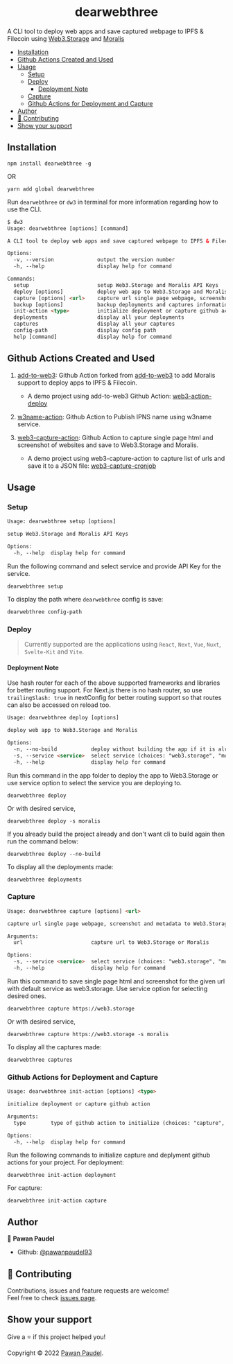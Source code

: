 <h1 align="center">dearwebthree</h1>

A CLI tool to deploy web apps and save captured webpage to IPFS & Filecoin using [Web3.Storage](https://web3.storage) and [Moralis](https://moralis.io/)

- [Installation](#installation)
- [Github Actions Created and Used](#github-actions-created-and-used)
- [Usage](#usage)
  - [Setup](#setup)
  - [Deploy](#deploy)
    - [Deployment Note](#deployment-note)
  - [Capture](#capture)
  - [Github Actions for Deployment and Capture](#github-actions-for-deployment-and-capture)
- [Author](#author)
- [🤝 Contributing](#-contributing)
- [Show your support](#show-your-support)
## Installation
```
npm install dearwebthree -g
```

OR

```
yarn add global dearwebthree
```

Run `dearwebthree` or `dw3` in terminal for more information regarding how to use the CLI.

```html
$ dw3
Usage: dearwebthree [options] [command]

A CLI tool to deploy web apps and save captured webpage to IPFS & Filecoin using web3.storage and Moralis

Options:
  -v, --version              output the version number
  -h, --help                 display help for command

Commands:
  setup                      setup Web3.Storage and Moralis API Keys
  deploy [options]           deploy web app to Web3.Storage and Moralis
  capture [options] <url>    capture url single page webpage, screenshot and metadata to Web3.Storage and Moralis
  backup [options]           backup deployments and captures information
  init-action <type>         initialize deployment or capture github action
  deployments                display all your deployments
  captures                   display all your captures
  config-path                display config path
  help [command]             display help for command
```

## Github Actions Created and Used

1. [add-to-web3](https://github.com/pawanpaudel93/add-to-web3): Github Action forked from [add-to-web3](https://github.com/web3-storage/add-to-web3) to add Moralis support to deploy apps to IPFS & Filecoin.

	-  A demo project using add-to-web3 Github Action: [web3-action-deploy](https://github.com/pawanpaudel93/web3-action-deploy)

2. [w3name-action](https://github.com/pawanpaudel93/w3name-action): Github Action to Publish IPNS name using w3name service.

3. [web3-capture-action](https://github.com/pawanpaudel93/web3-capture-action): Github Action to capture single page html and screenshot of websites and save to Web3.Storage and Moralis.
	- A demo project using web3-capture-action to capture list of urls and save it to a JSON file: [web3-capture-cronjob](https://github.com/pawanpaudel93/web3-capture-cronjob)

## Usage
### Setup

```html
Usage: dearwebthree setup [options]

setup Web3.Storage and Moralis API Keys

Options:
  -h, --help  display help for command
```
Run the following command and select service and provide API Key for the service.

```
dearwebthree setup
```

To display the path where `dearwebthree` config is save:
```
dearwebthree config-path
```

### Deploy
> Currently supported are the applications using `React`, `Next`, `Vue`, `Nuxt`, `Svelte-Kit` and `Vite`.

#### Deployment Note
Use hash router for each of the above supported frameworks and libraries for better routing support. For Next.js there is no hash router, so use `trailingSlash: true` in nextConfig for better routing support so that routes can also be accessed on reload too.


```html
Usage: dearwebthree deploy [options]

deploy web app to Web3.Storage and Moralis

Options:
  -n, --no-build           deploy without building the app if it is already build
  -s, --service <service>  select service (choices: "web3.storage", "moralis", default: "web3.storage")
  -h, --help               display help for command

```

Run this command in the app folder to deploy the app to Web3.Storage or use service option to select the service you are deploying to.

```
dearwebthree deploy
```
Or with desired service,
```
dearwebthree deploy -s moralis
```

If you already build the project already and don't want cli to build again then run the command below:
```
dearwebthree deploy --no-build
```

To display all the deployments made:
```
dearwebthree deployments
```

### Capture

```html
Usage: dearwebthree capture [options] <url>

capture url single page webpage, screenshot and metadata to Web3.Storage and Moralis

Arguments:
  url                      capture url to Web3.Storage or Moralis

Options:
  -s, --service <service>  select service (choices: "web3.storage", "moralis", default: "web3.storage")
  -h, --help               display help for command

```

Run this command to save single page html and screenshot for the given url with default service as web3.storage. Use service option for selecting desired ones.

```
dearwebthree capture https://web3.storage
```
Or with desired service,
```
dearwebthree capture https://web3.storage -s moralis
```

To display all the captures made:
```
dearwebthree captures
```

### Github Actions for Deployment and Capture

```html
Usage: dearwebthree init-action [options] <type>

initialize deployment or capture github action

Arguments:
  type        type of github action to initialize (choices: "capture", "deployment")

Options:
  -h, --help  display help for command

```

Run the following commands to initialize capture and deplyment github actions for your project.
For deployment:
```
dearwebthree init-action deployment
```
For capture:
```
dearwebthree init-action capture
```

## Author

👤 **Pawan Paudel**

- Github: [@pawanpaudel93](https://github.com/pawanpaudel93)

## 🤝 Contributing

Contributions, issues and feature requests are welcome!<br />Feel free to check [issues page](https://github.com/pawanpaudel93/dearwebthree/issues).

## Show your support

Give a ⭐️ if this project helped you!

Copyright © 2022 [Pawan Paudel](https://github.com/pawanpaudel93).<br />
